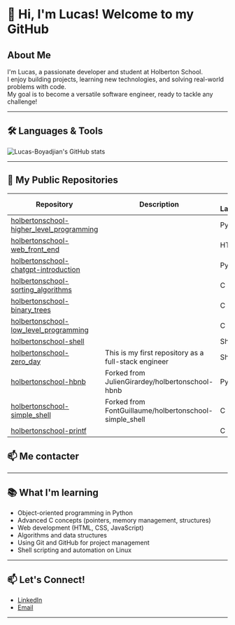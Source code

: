 # 👋 Hi, I'm Lucas! Welcome to my GitHub

## About Me

I'm Lucas, a passionate developer and student at Holberton School.  
I enjoy building projects, learning new technologies, and solving real-world problems with code.  
My goal is to become a versatile software engineer, ready to tackle any challenge!

---

## 🛠️ Languages & Tools

![Lucas-Boyadjian's GitHub stats](https://github-readme-stats.vercel.app/api/top-langs/?username=Lucas-Boyadjian&layout=compact&theme=dark)

---

## 📂 My Public Repositories

| Repository | Description | Main Language |
|---|---|---|
| [holbertonschool-higher_level_programming](https://github.com/Lucas-Boyadjian/holbertonschool-higher_level_programming) |  | Python |
| [holbertonschool-web_front_end](https://github.com/Lucas-Boyadjian/holbertonschool-web_front_end) |  | HTML |
| [holbertonschool-chatgpt-introduction](https://github.com/Lucas-Boyadjian/holbertonschool-chatgpt-introduction) |  | Python |
| [holbertonschool-sorting_algorithms](https://github.com/Lucas-Boyadjian/holbertonschool-sorting_algorithms) |  | C |
| [holbertonschool-binary_trees](https://github.com/Lucas-Boyadjian/holbertonschool-binary_trees) |  | C |
| [holbertonschool-low_level_programming](https://github.com/Lucas-Boyadjian/holbertonschool-low_level_programming) |  | C |
| [holbertonschool-shell](https://github.com/Lucas-Boyadjian/holbertonschool-shell) |  | Shell |
| [holbertonschool-zero_day](https://github.com/Lucas-Boyadjian/holbertonschool-zero_day) | This is my first repository as a full-stack engineer | Shell |
| [holbertonschool-hbnb](https://github.com/Lucas-Boyadjian/holbertonschool-hbnb) | Forked from JulienGirardey/holbertonschool-hbnb | Python |
| [holbertonschool-simple_shell](https://github.com/Lucas-Boyadjian/holbertonschool-simple_shell) | Forked from FontGuillaume/holbertonschool-simple_shell | C |
| [holbertonschool-printf](https://github.com/Lucas-Boyadjian/holbertonschool-printf) |  | C |

## 📫 Me contacter

---

## 📚 What I'm learning

- Object-oriented programming in Python
- Advanced C concepts (pointers, memory management, structures)
- Web development (HTML, CSS, JavaScript)
- Algorithms and data structures
- Using Git and GitHub for project management
- Shell scripting and automation on Linux

---

## 📫 Let's Connect!

- [LinkedIn](https://www.linkedin.com/in/lucas-boyadjian-535a4815b)
- [Email](luc.boyadjian@gmail.com)

---
